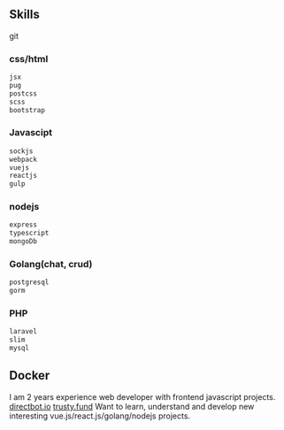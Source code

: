 
## Skills

git
### css/html
```BASH
jsx
pug
postcss
scss
bootstrap
```
### Javascipt
```BASH
sockjs
webpack
vuejs
reactjs
gulp
```
### nodejs
```BASH
express
typescript
mongoDb
```
### Golang(chat, crud)
```BASH
postgresql
gorm
```
### PHP
```BASH
laravel
slim
mysql
```

## Docker 


I am 2 years experience web developer with frontend javascript projects.
[directbot.io](https://directbot.io)
[trusty.fund](https:/trusty.fund)
Want to learn, understand and develop new interesting vue.js/react.js/golang/nodejs projects.



